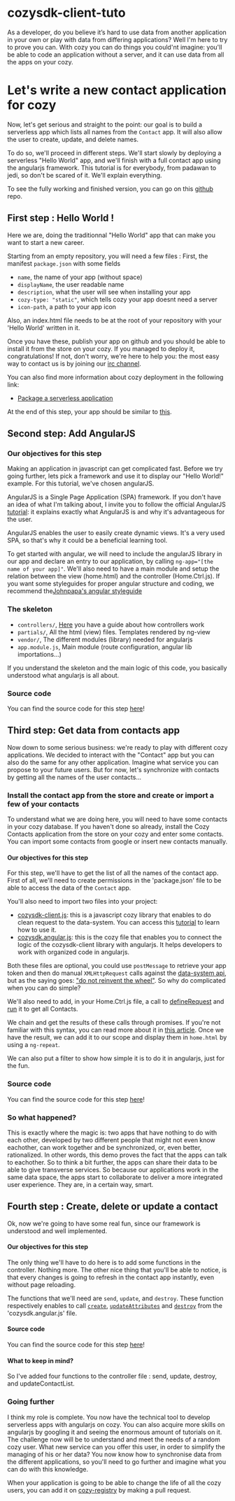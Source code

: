 # cozysdk-client-tuto

As a developer, do you believe it’s hard to use data from another application in your own or play with data from differing applications? Well I'm here to try to prove you can. With cozy you can do things you could'nt imagine: you'll be able to code an application without a server, and it can use data from all the apps on your cozy.

# Let's write a new contact application for cozy

Now, let's get serious and straight to the point: our goal is to build a serverless app which lists all names from the `Contact` app. It will also allow the user to create, update, and delete names.

To do so, we'll proceed in different steps. We'll start slowly by deploying a serverless "Hello World" app, and we'll finish with a full contact app using the angularjs framework. This tutorial is for everybody, from padawan to jedi, so don't be scared of it. We'll explain everything.

To see the fully working and finished version, you can go on this [github](https://github.com/lemelon/cozysdk-client-tuto) repo.

## First step : Hello World !

Here we are, doing the traditionnal "Hello World" app that can make you want to start a new career. 

Starting from an empty repository, you will need a few files : First, the manifest `package.json` with some fields
- `name`, the name of your app (without space)
- `displayName`, the user readable name
- `description`, what the user will see when installing your app
- `cozy-type: "static"`, which tells cozy your app doesnt need a server
- `icon-path`, a path to your app icon

Also, an index.html file needs to be at the root of your repository with your 'Hello World' written in it.

Once you have these, publish your app on github and you should be able to install it from the store on your cozy. If you managed to deploy it, congratulations! If not, don't worry, we're here to help you: the most easy way to contact us is by joining our [irc channel](http://irc.lc/freenode/cozycloud).

You can also find more information about cozy deployment in the following link:

* [Package a serverless application](https://dev.cozy.io/#package-a-serverless-application-for-installation-into-your-cozy-platform)

At the end of this step, your app should be similar to [this](https://github.com/lemelon/cozysdk-client-tuto/tree/1.0). 

## Second step: Add AngularJS

### Our objectives for this step

Making an application in javascript can get complicated fast. Before we try going further, lets pick a framework and use it to display our "Hello World!" example. For this tutorial, we've chosen angularJS. 

AngularJS is a Single Page Application (SPA) framework. If you don't have an idea of what I'm talking about, I invite you to follow the official AngularJS [tutorial](https://angularjs.org/): it explains exactly what AngularJS is and why it's advantageous for the user.

AngularJS enables the user to easily create dynamic views. It's a very used SPA, so that's why it could be a beneficial learning tool.

To get started with angular, we will need to include the angularJS library in our app and declare an entry to our application, by calling `ng-app="[the name of your app]"`. We'll also need to have a main module and setup the relation between the view (home.html) and the controller (Home.Ctrl.js). If you want some styleguides for proper angular structure and coding, we recommend the[Johnpapa's angular styleguide](https://github.com/johnpapa/angular-styleguide)

### The skeleton

- `controllers/`, [Here](https://docs.angularjs.org/guide/controller) you have a guide about how controllers work
- `partials/`, All the html (view) files. Templates rendered by ng-view
- `vendor/`, The different modules (library) needed for angularjs
- `app.module.js`, Main module (route configuration, angular lib importations...)
 
If you understand the skeleton and the main logic of this code, you basically understood what angularjs is all about.

### Source code

You can find the source code for this step [here](https://github.com/lemelon/cozysdk-client-tuto/tree/v2.0)!

## Third step: Get data from contacts app

Now down to some serious business: we're ready to play with different cozy applications. We decided to interact with the "Contact" app but you can also do the same for any other application. Imagine what service you can propose to your future users. But for now, let's synchronize with contacts by getting all the names of the user contacts...

### Install the contact app from the store and create or import a few of your contacts

To understand what we are doing here, you will need to have some contacts in your cozy database. If you haven't done so already, install the Cozy Contacts application from the store on your cozy and enter some contacts. You can import some contacts from google or insert new contacts manually.

#### Our objectives for this step

For this step, we'll have to get the list of all the names of the contact app. First of all, we'll need to create permissions in the 'package.json' file to be able to access the data of the `Contact` app. 

You'll also need to import two files into your project:

- [cozysdk-client.js](https://github.com/lemelon/cozysdk-client/blob/master/dist/cozysdk-client.js): this is a javascript cozy library that enables to do clean request to the data-system. You can access this [tutorial](https://github.com/lemelon/cozysdk-client/blob/master/api.md) to learn how to use it.
- [cozysdk.angular.js](https://github.com/lemelon/cozysdk-client-tuto/blob/master/interfaces/cozysdk.angular.js): this is the cozy file that enables you to connect the logic of the cozysdk-client library with angularjs. It helps developers to work with organized code in angularjs.

Both these files are optional, you could use `postMessage` to retrieve your app token and then do manual `XMLHttpRequest` calls against the [data-system api](https://docs.cozy.io/en/hack/cookbooks/data-system.html), but as the saying goes: ["do not reinvent the wheel"](https://en.wikipedia.org/wiki/Reinventing_the_wheel). So why do complicated when you can do simple?

We'll also need to add, in your Home.Ctrl.js file, a call to [defineRequest](https://github.com/lemelon/cozysdk-client/blob/master/api.md#definerequestdoctype-name-request) and [run](https://github.com/lemelon/cozysdk-client/blob/master/api.md#rundoctype-name-params-callback) it to get all Contacts.

We chain and get the results of these calls through promises. If you're not familiar with this syntax, you can read more about it in [this article](http://www.webdeveasy.com/javascript-promises-and-angularjs-q-service/). Once we have the result, we can add it to our scope and display them in `home.html` by using a `ng-repeat`. 

We can also put a filter to show how simple it is to do it in angularjs, just for the fun.

### Source code

You can find the source code for this step [here](https://github.com/lemelon/cozysdk-client-tuto/tree/v3.0)!

### So what happened?

This is exactly where the magic is: two apps that have nothing to do with each other, developed by two different people that might not even know eachother, can work together and be synchronized, or, even better, rationalized. In other words, this demo proves the fact that the apps can talk to eachother. So to think a bit further, the apps can share their data to be able to give transverse services. So because our applications work in the same data space, the apps start to collaborate to deliver a more integrated user experience. They are, in a certain way, smart.

## Fourth step : Create, delete or update a contact

Ok, now we're going to have some real fun, since our framework is understood and well implemented. 

#### Our objectives for this step

The only thing we'll have to do here is to add some functions in the controller. Nothing more. The other nice thing that you'll be able to notice, is that every changes is going to refresh in the contact app instantly, even without page reloading.

The functions that we'll need are `send`, `update`, and `destroy`. These function respectively enables to call [`create`](https://github.com/lemelon/cozysdk-client/blob/master/api.md#createdoctype-attributes-callback), [`updateAttributes`](https://github.com/lemelon/cozysdk-client/blob/master/api.md#updateattributesdoctype-id-attributes) and [`destroy`](https://github.com/lemelon/cozysdk-client/blob/master/api.md#destroyid-callback) from the 'cozysdk.angular.js' file.

#### Source code

You can find the source code for this step [here](https://github.com/lemelon/cozysdk-client-tuto)!

#### What to keep in mind?

So I've added four functions to the controller file : send, update, destroy, and updateContactList. 

### Going further

I think my role is complete. You now have the technical tool to develop serverless apps with angularjs on cozy. You can also acquire more skills on angularjs by googling it and seeing the enormous amount of tutorials on it. The challenge now will be to understand and meet the needs of a random cozy user. What new service can you offer this user, in order to simplify the managing of his or her data? You now know how to synchronise data from the different applications, so you'll need to go further and imagine what you can do with this knowledge.

When your application is going to be able to change the life of all the cozy users, you can add it on [cozy-registry](https://github.com/cozy/cozy-registry) by making a pull request.
